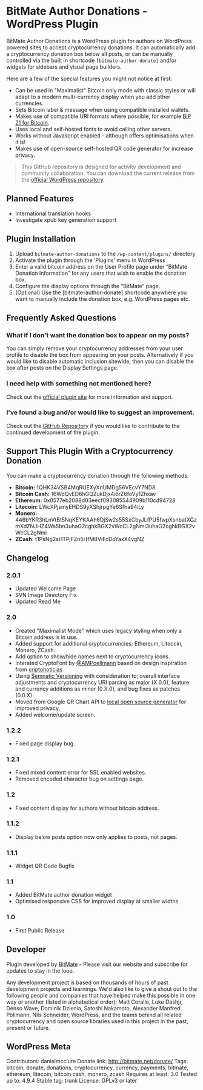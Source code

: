 # BitMate Author Donations - WordPress Plugin

BitMate Author Donations is a WordPress plugin for authors on WordPress powered sites to accept cryptocurrency donations. It can automatically add a cryptocurrency donation box below all posts, or can be manually controlled via the built in shortcode `[bitmate-author-donate]` and/or widgets for sidebars and visual page builders. 

Here are a few of the special features you might not notice at first:

* Can be used in "Maximalist" Bitcoin only mode with classic styles or will adapt to a modern multi-currency display when you add other currencies.
* Sets Bitcoin label & message when using compatible installed wallets.
* Makes use of compatible URI formats where possible, for example [BIP 21 for Bitcoin](https://github.com/bitcoin/bips/blob/master/bip-0021.mediawiki).
* Uses local and self-hosted fonts to avoid calling other servers.
* Works without Javascript enabled - although offers optimisations when it is!
* Makes use of open-source self-hosted QR code generator for increase privacy.

> This GitHub repository is designed for activity development and community collaboration. You can download the current release from the [official WordPress repository](https://wordpress.org/plugins/bitmate-author-donations/).

## Planned Features

* International translation hooks
* Investigate xpub key generation support

## Plugin Installation

1. Upload `bitmate-author-donations` to the `/wp-content/plugins/` directory
2. Activate the plugin through the ‘Plugins’ menu in WordPress
3. Enter a valid bitcoin address on the User Profile page under “BitMate Donation Information” for any users that wish to enable the donation box.
4. Configure the display options through the “BitMate” page.
5. (Optional) Use the [bitmate-author-donate] shortcode anywhere you want to manually include the donation box, e.g. WordPress pages etc.

## Frequently Asked Questions

### What if I don't want the donation box to appear on my posts? 
You can simply remove your cryptocurrency addresses from your user profile to disable the box from appearing on your posts. Alternatively if you would like to disable automatic inclusion sitewide, then you can disable the box after posts on the Display Settings page.  

### I need help with something not mentioned here?
Check out the [official plugin site](http://bitmate.net/author-donations/) for more information and support. 

### I've found a bug and/or would like to suggest an improvement.
Check out the [GitHub Repository](https://github.com/danielmcclure/bitmate-author-donations) if you would like to contribute to the continued development of the plugin. 

## Support This Plugin With a Cryptocurrency Donation

You can make a cryptocurrency donation through the following methods:

* **Bitcoin:** 1QHK34VSB4MqRUEXyXnUMDg56VEcvY7ND8
* **Bitcoin Cash:** 16WdQvED6hGQZukDjx4i6rZ6foVy1Zhxav
* **Ethereum:** 0x0577eb2088d03eecf093085544909b110cd94728
* **Litecoin:** LWcXPjsmyEHDS9yXShjrpgYe6Sfha94iLy
* **Monero:** 446bYKR3hLnVtBt5NqKEYKAAh6DjSw2s55SxCbyJLfPU5fwpXsnbatXGzmXdZNJHZ4Wa5bn3uhaG2cghkBGX2vWcCL2gNmi3uhaG2cghkBGX2vWcCL2gNmi
* **ZCash:** t1PsNg2sHTPjFZn5HfMBViFcDoYaxX4vgNZ

## Changelog 

### 2.0.1
* Updated Welcome Page
* SVN Image Directory Fix
* Updated Read Me

### 2.0
* Created "Maximalist Mode" which uses legacy styling when only a Bitcoin address is in use.
* Added support for additional cryptocurrencies; Ethereum, Litecoin, Monero, ZCash.
* Add option to show/hide names next to cryptocurrency icons.
* Interated CryptoFont by [@AMPoellmann](https://AlexanderPoellmann.com/CryptoFont) based on design inspiration from [criptonoticias](http://www.criptonoticias.com/)
* Using [Semnatic Versioning](https://semver.org/) with consideration to; overall interface adjustments and cryptocurrency URI parsing as major (X.0.0), feature and currency additions as minor (0.X.0), and bug fixes as patches (0.0.X). 
* Moved from Google QR Chart API to [local open source generator](https://sourceforge.net/projects/phpqrcode/) for improved privacy. 
* Added welcome/update screen.

### 1.2.2
* Fixed page display bug.

### 1.2.1
* Fixed mixed content error for SSL enabled websites.
* Removed encoded character bug on settings page. 

### 1.2
* Fixed content display for authors without bitcoin address.

### 1.1.2
* Display below posts option now only applies to posts, not pages.

### 1.1.1
* Widget QR Code Bugfix

### 1.1
* Added BitMate author donation widget 
* Optimised responsive CSS for improved display at smaller widths

### 1.0
* First Public Release

## Developer

Plugin developed by [BitMate](http://bitmate.net "BitMate") - Please visit our website and subscribe for updates to stay in the loop.

Any development project is based on thousands of hours of past development projects and learnings. We'd also like to give a shout out to the following people and companies that have helped make this possible in one way or another (listed in alphabetical order); Matt Corallo, Luke Dashjr, Denso Wave, Dominik Dzienia, Satoshi Nakamoto, Alexander Manfred Pöllmann, Nils Schneider, WordPress, and the teams behind all related cryptocurrency and open source libraries used in this project in the past, present or future. 

## WordPress Meta
Contributors: danielmcclure
Donate link: http://bitmate.net/donate/
Tags: bitcoin, donate, donations, cryptocurrency, currency, payments, bitmate, ethereum, litecoin, bitcoin cash, monero, zcash
Requires at least: 3.0
Tested up to: 4.9.4
Stable tag: trunk
License: GPLv3 or later
